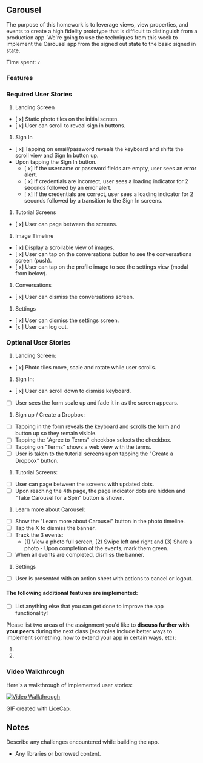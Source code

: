 ## Carousel

The purpose of this homework is to leverage views, view properties, and events to create a high fidelity prototype that is difficult to distinguish from a production app. We're going to use the techniques from this week to implement the Carousel app from the signed out state to the basic signed in state.

Time spent: `7`

### Features

### Required User Stories

1. Landing Screen
  - [ x] Static photo tiles on the initial screen.
  - [ x] User can scroll to reveal sign in buttons.
1. Sign In
  - [ x] Tapping on email/password reveals the keyboard and shifts the scroll view and Sign In button up.
  - Upon tapping the Sign In button.
     - [ x] If the username or password fields are empty, user sees an error alert.
     - [ x] If credentials are incorrect, user sees a loading indicator for 2 seconds followed by an error alert.
     - [ x] If the credentials are correct, user sees a loading indicator for 2 seconds followed by a transition to the Sign In screens.
1. Tutorial Screens
  - [ x] User can page between the screens.
1. Image Timeline
  - [ x] Display a scrollable view of images.
  - [ x] User can tap on the conversations button to see the conversations screen (push).
  - [ x] User can tap on the profile image to see the settings view (modal from below).
1. Conversations
  - [ x] User can dismiss the conversations screen.
1. Settings
  - [ x] User can dismiss the settings screen.
  - [x ] User can log out.

### Optional User Stories

1. Landing Screen:  
  - [ x] Photo tiles move, scale and rotate while user scrolls.
1. Sign In:
  - [ x] User can scroll down to dismiss keyboard.
  - [ ] User sees the form scale up and fade it in as the screen appears.
1. Sign up / Create a Dropbox:
  - [ ] Tapping in the form reveals the keyboard and scrolls the form and button up so they remain visible.
  - [ ] Tapping the "Agree to Terms" checkbox selects the checkbox.
  - [ ] Tapping on "Terms" shows a web view with the terms.
  - [ ] User is taken to the tutorial screens upon tapping the "Create a Dropbox" button.
1. Tutorial Screens:
  - [ ] User can page between the screens with updated dots.
  - [ ] Upon reaching the 4th page, the page indicator dots are hidden and "Take Carousel for a Spin" button is shown.
1. Learn more about Carousel:
  - [ ] Show the "Learn more about Carousel" button in the photo timeline.
  - [ ] Tap the X to dismiss the banner.
  - [ ] Track the 3 events:
     - (1) View a photo full screen, (2) Swipe left and right and (3) Share a photo  - Upon completion of the events, mark them green.
  - [ ] When all events are completed, dismiss the banner.
1. Settings
  - [ ] User is presented with an action sheet with actions to cancel or logout.


#### The following **additional** features are implemented:

- [ ] List anything else that you can get done to improve the app functionality!

Please list two areas of the assignment you'd like to **discuss further with your peers** during the next class (examples include better ways to implement something, how to extend your app in certain ways, etc):

1. 
2. 

### Video Walkthrough 

Here's a walkthrough of implemented user stories:


<a href="carouselGIF.gif" target="_blank"><img src='carouselGIF.gif' title='Video Walkthrough' width='' alt='Video Walkthrough' /></a>

GIF created with [LiceCap](http://www.cockos.com/licecap/).

## Notes

Describe any challenges encountered while building the app.

* Any libraries or borrowed content.
